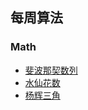 ## 每周算法

### Math
- [斐波那契数列](./math/feibo.md)
- [水仙花数](./math/daffodil.md)
- [杨辉三角](./math/three.md)